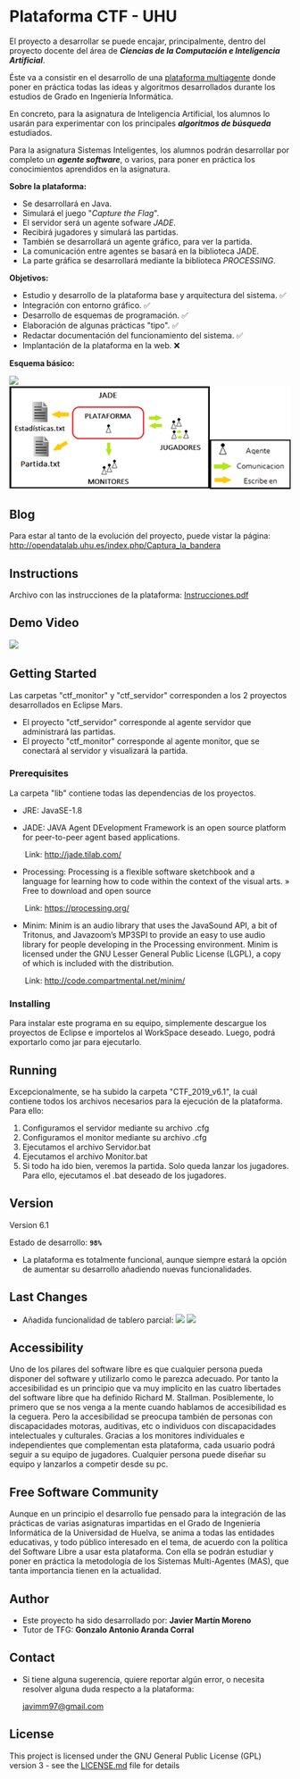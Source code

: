 # Plataforma CTF - UHU

El proyecto a desarrollar se puede encajar, principalmente, dentro del proyecto docente del área de ***Ciencias de la Computación e Inteligencia Artificial***. 

Éste va a consistir en el desarrollo de una <u>plataforma multiagente</u> donde poner en práctica todas las ideas y algoritmos desarrollados durante los estudios de Grado en Ingeniería Informática. 

En concreto, para la asignatura de Inteligencia Artificial, los alumnos lo usarán para experimentar con los principales ***algoritmos de búsqueda*** estudiados. 

Para la asignatura Sistemas Inteligentes, los alumnos podrán desarrollar por completo un ***agente software***, o varios, para poner en práctica los conocimientos aprendidos en la asignatura. 

**Sobre la plataforma:**

- Se desarrollará en Java. 
- Simulará el juego "*Capture the Flag*". 
- El servidor será un agente sofware *JADE*. 
- Recibirá jugadores y simulará las partidas. 
- También se desarrollará un agente gráfico, para ver la partida. 
- La comunicación entre agentes se basará en la biblioteca JADE. 
- La parte gráfica se desarrollará mediante la biblioteca *PROCESSING*.

**Objetivos:** 

- Estudio y desarrollo de la plataforma base y arquitectura del sistema. ✅
- Integración con entorno gráfico. ✅
- Desarrollo de esquemas de programación. ✅
- Elaboración de algunas prácticas "tipo". ✅
- Redactar documentación del funcionamiento del sistema. ✅
- Implantación de la plataforma en la web. ❌

**Esquema básico:**

![](C:\Users\JAVIER\Desktop\TFG\GitRepository\Plataforma_CTF_UHU\Files\Esquema_CTF.png)
![](<https://github.com/Saviatron/Plataforma_CTF_UHU/blob/master/Files/Esquema_CTF.png>)



## Blog
Para estar al tanto de la evolución del proyecto, puede vistar la página:
http://opendatalab.uhu.es/index.php/Captura_la_bandera

## Instructions
Archivo con las instrucciones de la plataforma: [Instrucciones.pdf](Instrucciones.pdf)

## Demo Video

[![](http://img.youtube.com/vi/K_xbm8FObIE/0.jpg)](http://www.youtube.com/watch?v=K_xbm8FObIE "Youtube")

## Getting Started

Las carpetas "ctf_monitor" y "ctf_servidor" corresponden a los 2 proyectos desarrollados en Eclipse Mars. 
- El proyecto "ctf_servidor" corresponde al agente servidor que administrará las partidas.
- El proyecto "ctf_monitor" corresponde al agente monitor, que se conectará al servidor y visualizará la partida.

### Prerequisites

La carpeta "lib" contiene todas las dependencias de los proyectos. 

- JRE: JavaSE-1.8



- JADE: JAVA Agent DEvelopment Framework is an open source platform for peer-to-peer agent based applications.

  ​	Link: http://jade.tilab.com/

  

- Processing: Processing is a flexible software sketchbook and a language for learning how to code within the 
  context of the visual arts.
  » Free to download and open source

  ​	Link: https://processing.org/

  

- Minim: Minim is an audio library that uses the JavaSound API, a bit of Tritonus, and Javazoom’s MP3SPI to 
  provide an easy to use audio library for people developing in the Processing environment.
  Minim is licensed under the GNU Lesser General Public License (LGPL), a copy of which is included with the 
  distribution.

  ​	Link: http://code.compartmental.net/minim/

  



### Installing

Para instalar este programa en su equipo, simplemente descargue los proyectos de Eclipse e importelos al WorkSpace deseado.
Luego, podrá exportarlo como jar para ejecutarlo.

## Running

Excepcionalmente, se ha subido la carpeta "CTF_2019_v6.1", la cuál contiene todos los archivos necesarios para la ejecución de la plataforma.
Para ello:

1. Configuramos el servidor mediante su archivo .cfg
2. Configuramos el monitor mediante su archivo .cfg
3. Ejecutamos el archivo Servidor.bat
4. Ejecutamos el archivo Monitor.bat
5. Si todo ha ido bien, veremos la partida. Solo queda lanzar los jugadores. Para ello, ejecutamos el .bat deseado de los jugadores.

## Version

Version 6.1

Estado de desarrollo: **`98%`**

- La plataforma es totalmente funcional, aunque siempre estará la opción de aumentar su desarrollo añadiendo nuevas funcionalidades.

## Last Changes

- Añadida funcionalidad de tablero parcial:
![](C:\Users\JAVIER\Desktop\TFG\GitRepository\Plataforma_CTF_UHU\Files\Tablero_Parcial.gif)
![](<https://github.com/Saviatron/Plataforma_CTF_UHU/blob/master/Files/Tablero_Parcial.gif>)

## Accessibility

Uno de los pilares del software libre es que cualquier persona pueda disponer del software y utilizarlo como le parezca adecuado. Por tanto la accesibilidad es un principio que va muy implícito en las cuatro libertades del software libre que ha definido Richard M. Stallman.
Posiblemente, lo primero que se nos venga a la mente cuando hablamos de accesibilidad es la ceguera. Pero la accesibilidad se preocupa también de personas con discapacidades motoras, auditivas, etc o individuos con discapacidades intelectuales y culturales.
Gracias a los monitores individuales e independientes que complementan esta plataforma, cada usuario podrá seguir a su equipo de jugadores. Cualquier persona puede diseñar su equipo y lanzarlos a competir desde su pc.

## Free Software Community

Aunque en un principio el desarrollo fue pensado para la integración de las prácticas de varias asignaturas impartidas en el Grado de Ingeniería Informática de la Universidad de Huelva, se anima a todas las entidades educativas, y todo público interesado en el tema, de acuerdo con la política del Software Libre a usar esta plataforma. Con ella se podrán estudiar y poner en práctica la metodología de los Sistemas Multi-Agentes (MAS), que tanta importancia tienen en la actualidad.

## Author

* Este proyecto ha sido desarrollado por: **Javier Martín Moreno** 
* Tutor de TFG: **Gonzalo Antonio Aranda Corral**

## Contact

- Si tiene alguna sugerencia, quiere reportar algún error, o necesita resolver alguna duda respecto a la plataforma:

  [javimm97@gmail.com](mailto:javimm97@gmail.com)

## License

This project is licensed under the GNU General Public License (GPL) version 3 - see the [LICENSE.md](LICENSE.md) file for details

